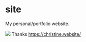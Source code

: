 # site

My personal/portfolio website.

![](https://i.ibb.co/cC7WWcj/chopade-xyz.png)
Thanks https://christine.website/
